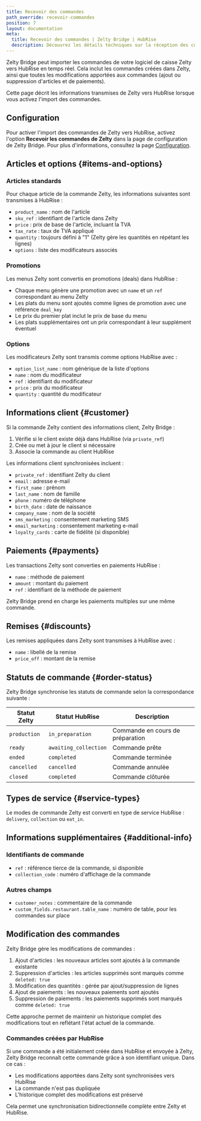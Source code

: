 ```yaml
---
title: Recevoir des commandes
path_override: recevoir-commandes
position: 7
layout: documentation
meta:
  title: Recevoir des commandes | Zelty Bridge | HubRise
  description: Découvrez les détails techniques sur la réception des commandes de Zelty vers HubRise, la correspondance des champs et le workflow de mise à jour des statuts.
---
```


Zelty Bridge peut importer les commandes de votre logiciel de caisse Zelty vers HubRise en temps réel. Cela inclut les commandes créées dans Zelty, ainsi que toutes les modifications apportées aux commandes (ajout ou suppression d'articles et de paiements).

Cette page décrit les informations transmises de Zelty vers HubRise lorsque vous activez l'import des commandes.

## Configuration

Pour activer l'import des commandes de Zelty vers HubRise, activez l'option **Recevoir les commandes de Zelty** dans la page de configuration de Zelty Bridge. Pour plus d'informations, consultez la page [Configuration](/apps/zelty-bridge/configuration).

## Articles et options {#items-and-options}

### Articles standards

Pour chaque article de la commande Zelty, les informations suivantes sont transmises à HubRise :

- `product_name` : nom de l'article
- `sku_ref` : identifiant de l'article dans Zelty
- `price` : prix de base de l'article, incluant la TVA
- `tax_rate` : taux de TVA appliqué
- `quantity` : toujours défini à "1" (Zelty gère les quantités en répétant les lignes)
- `options` : liste des modificateurs associés

### Promotions

Les menus Zelty sont convertis en promotions (deals) dans HubRise :

- Chaque menu génère une promotion avec un `name` et un `ref` correspondant au menu Zelty
- Les plats du menu sont ajoutés comme lignes de promotion avec une référence `deal_key`
- Le prix du premier plat inclut le prix de base du menu
- Les plats supplémentaires ont un prix correspondant à leur supplément éventuel

### Options

Les modificateurs Zelty sont transmis comme options HubRise avec :

- `option_list_name` : nom générique de la liste d'options
- `name` : nom du modificateur
- `ref` : identifiant du modificateur
- `price` : prix du modificateur
- `quantity` : quantité du modificateur

## Informations client {#customer}

Si la commande Zelty contient des informations client, Zelty Bridge :

1. Vérifie si le client existe déjà dans HubRise (via `private_ref`)
2. Crée ou met à jour le client si nécessaire
3. Associe la commande au client HubRise

Les informations client synchronisées incluent :

- `private_ref` : identifiant Zelty du client
- `email` : adresse e-mail
- `first_name` : prénom
- `last_name` : nom de famille
- `phone` : numéro de téléphone
- `birth_date` : date de naissance
- `company_name` : nom de la société
- `sms_marketing` : consentement marketing SMS
- `email_marketing` : consentement marketing e-mail
- `loyalty_cards` : carte de fidélité (si disponible)

## Paiements {#payments}

Les transactions Zelty sont converties en paiements HubRise :

- `name` : méthode de paiement
- `amount` : montant du paiement
- `ref` : identifiant de la méthode de paiement

Zelty Bridge prend en charge les paiements multiples sur une même commande.

## Remises {#discounts}

Les remises appliquées dans Zelty sont transmises à HubRise avec :

- `name` : libellé de la remise
- `price_off` : montant de la remise

## Statuts de commande {#order-status}

Zelty Bridge synchronise les statuts de commande selon la correspondance suivante :

| Statut Zelty | Statut HubRise        | Description                      |
| ------------ | --------------------- | -------------------------------- |
| `production` | `in_preparation`      | Commande en cours de préparation |
| `ready`      | `awaiting_collection` | Commande prête                   |
| `ended`      | `completed`           | Commande terminée                |
| `cancelled`  | `cancelled`           | Commande annulée                 |
| `closed`     | `completed`           | Commande clôturée                |

## Types de service {#service-types}

Le modes de commande Zelty est converti en type de service HubRise : `delivery`, `collection` ou `eat_in`.

## Informations supplémentaires {#additional-info}

### Identifiants de commande

- `ref` : référence tierce de la commande, si disponible
- `collection_code` : numéro d'affichage de la commande

### Autres champs

- `customer_notes` : commentaire de la commande
- `custom_fields.restaurant.table_name` : numéro de table, pour les commandes sur place

## Modification des commandes

Zelty Bridge gère les modifications de commandes :

1. Ajout d'articles : les nouveaux articles sont ajoutés à la commande existante
2. Suppression d'articles : les articles supprimés sont marqués comme `deleted: true`
3. Modification des quantités : gérée par ajout/suppression de lignes
4. Ajout de paiements : les nouveaux paiements sont ajoutés
5. Suppression de paiements : les paiements supprimés sont marqués comme `deleted: true`

Cette approche permet de maintenir un historique complet des modifications tout en reflétant l'état actuel de la commande.

### Commandes créées par HubRise

Si une commande a été initialement créée dans HubRise et envoyée à Zelty, Zelty Bridge reconnaît cette commande grâce à son identifiant unique. Dans ce cas :

- Les modifications apportées dans Zelty sont synchronisées vers HubRise
- La commande n'est pas dupliquée
- L'historique complet des modifications est préservé

Cela permet une synchronisation bidirectionnelle complète entre Zelty et HubRise.
